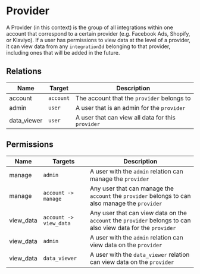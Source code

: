 # Provider

A Provider (in this context) is the group of all integrations within one account that correspond to a certain provider (e.g. Facebook Ads, Shopify, or Klaviyo). If a user has permissions to view data at the level of a provider, it can view data from any `integrationId` belonging to that provider, including ones that will be added in the future.

## Relations

| Name        | Target    | Description                                       |
| ----------- | --------- | ------------------------------------------------- |
| account     | `account` | The account that the `provider` belongs to        |
| admin       | `user`    | A user that is an admin for the `provider`        |
| data_viewer | `user`    | A user that can view all data for this `provider` |

## Permissions

| Name      | Targets                | Description                                                                                                  |
| --------- | ---------------------- | ------------------------------------------------------------------------------------------------------------ |
| manage    | `admin`                | A user with the `admin` relation can manage the `provider`                                                   |
| manage    | `account -> manage`    | Any user that can manage the `account` the `provider` belongs to can also manage the `provider`              |
| view_data | `account -> view_data` | Any user that can view data on the `account` the `provider` belongs to can also view data for the `provider` |
| view_data | `admin`                | A user with the `admin` relation can view data on the `provider`                                             |
| view_data | `data_viewer`          | A user with the `data_viewer` relation can view data on the `provider`                                       |
